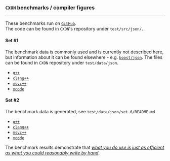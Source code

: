 ### `CXON` benchmarks / compiler figures

--------------------------------------------------------------------------------

These benchmarks run on [`GitHub`](https://github.com/oknenavin/cxon/actions/workflows/benchmarks.yml).  
The code can be found in `CXON`'s repository under `test/src/json/`.  

#### Set #1
The benchmark data is commonly used and is currently not described here, but information about it can
be found elsewhere - e.g. [`boost/json`](https://www.boost.org/doc/libs/1_85_0/libs/json/doc/html/json/benchmarks.html).
The files can be found in `CXON` repository under `test/data/json`.

  - [`g++`](compiler.g++-s1.md)
  - [`clang++`](compiler.clang++-s1.md)
  - [`msvc++`](compiler.msvc++-s1.md)
  - [`xcode`](compiler.xcode-s1.md)

#### Set #2
The benchmark data is generated, see `test/data/json/set.6/README.md`

  - [`g++`](compiler.g++-s2.md)
  - [`clang++`](compiler.clang++-s2.md)
  - [`msvc++`](compiler.msvc++-s2.md)
  - [`xcode`](compiler.xcode-s2.md)


The benchmark results demonstrate that
[_what you do use is just as efficient as what you could reasonably write by hand_](https://en.cppreference.com/mwiki/index.php?title=cpp/language/Zero-overhead_principle&oldid=118760).
